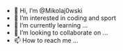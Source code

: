 - 👋 Hi, I’m @Mikolaj0wski
- 👀 I’m interested in coding and sport
- 🌱 I’m currently learning ...
- 💞️ I’m looking to collaborate on ...
- 📫 How to reach me ...

<!---
Mikolaj0wski/Mikolaj0wski is a ✨ special ✨ repository because its `README.md` (this file) appears on your GitHub profile.
You can click the Preview link to take a look at your changes.
--->
